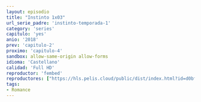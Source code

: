 ```yaml
---
layout: episodio
title: "Instinto 1x03"
url_serie_padre: 'instinto-temporada-1'
category: 'series'
capitulo: 'yes'
anio: '2018'
prev: 'capitulo-2'
proximo: 'capitulo-4'
sandbox: allow-same-origin allow-forms
idioma: 'Castellano'
calidad: 'Full HD'
reproductor: 'fembed'
reproductores: ["https://hls.pelis.cloud/public/dist/index.html?id=d0bff759af18473cb314152195adf4c4"]
tags:
- Romance
---
```












